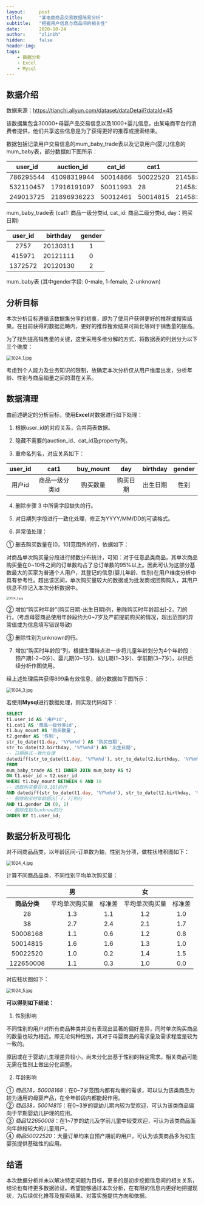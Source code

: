 ```yaml
---
layout:     post
title:      "某电商商品交易数据简易分析"
subtitle:   "把握用户信息与商品间的相关性"
date:       2020-10-24
author:     "zlinbh"
hidden:		false
header-img: 
tags:
    - 数据分析
    - Excel
    - Mysql
---
```


## 数据介绍

数据来源：<https://tianchi.aliyun.com/dataset/dataDetail?dataId=45>  

该数据集包含30000+母婴产品交易信息以及1000+婴儿信息，由某电商平台的消费者提供，他们共享这些信息是为了获得更好的推荐或搜索结果。

数据包括记录用户交易信息的mum_baby_trade表以及记录用户(婴儿)信息的mum_baby表，部分数据如下图所示：

|  user_id  | auction_id  |  cat_id  | cat1     | property            | buy_mount | day      |
| :-------: | ----------- | :------: | -------- | ------------------- | --------- | -------- |
| 786295544 | 41098319944 | 50014866 | 50022520 | 21458:86755362      | 2         | 20140919 |
| 532110457 | 17916191097 | 50011993 | 28       | 21458:11399317      | 1         | 20131011 |
| 249013725 | 21896936223 | 50012461 | 50014815 | 21458:30992;1628665 | 1         | 20131011 |

mum_baby_trade表 (cat1: 商品一级分类id, cat_id: 商品二级分类id, day：购买日期)

| user_id | birthday | gender |
| :-----: | :------: | :----: |
|  2757   | 20130311 |   1    |
| 415971  | 20121111 |   0    |
| 1372572 | 20120130 |   2    |

mum_baby表 (其中gender字段: 0-male, 1-female, 2-unknown)

## 分析目标

本次分析目标遵循该数据集分享的初衷，即为了使用户获得更好的推荐或搜索结果。在目前获得的数据范畴内，更好的推荐搜索结果可简化等同于销售量的提高。

为了找到提高销售量的关键，这里采用多维分解的方式，将数据表的列划分为以下三个维度：

<img src="https://i.loli.net/2020/11/29/6DVFRyxZfaHW9c4.jpg" alt="1024_1.jpg" style="zoom:80%;" />

考虑到个人能力及业务知识的限制，故确定本次分析仅从用户维度出发，分析年龄、性别与商品销量之间的潜在关系。

## 数据清理

由前述确定的分析目标，使用**Excel**对数据进行如下处理：

1) 根据user_id的对应关系，合并两表数据。

2) 隐藏不需要的auction_id、cat_id及property列。

3) 重命名列名，对应关系如下：

| user_id |      cat1      | buy_mount |   day    | birthday | gender |
| :-----: | :------------: | :-------: | :------: | :------: | :----: |
| 用户id  | 商品一级分类id | 购买数量  | 购买日期 | 出生日期 |  性别  |

4) 删除步骤 3 中所需字段缺失的行。

5) 对日期列字段进行一致化处理，修正为YYYY/MM/DD的可读格式。

6) 异常值处理：

① 删去购买数量在(0，10]范围外的行，依据如下：

对商品单次购买量分段进行频数分布统计，可知：对于任意品类商品，其单次商品购买量在0~10件之间的订单数均占了总订单数的95%以上。因此可认为这部分基数最大的买家为普通个人用户，其登记的信息(婴儿年龄、性别)在用户维度分析中具有参考性。超出该区间，单次购买量较大的数据或为批发商或团购购入，其用户信息不应记入本次分析数据中。

<img src="https://i.loli.net/2020/11/29/7MzqsjB4Hu3NXr8.jpg" alt="1024_2.jpg" style="zoom: 50%;" />

② 增加“购买时年龄”(购买日期-出生日期)列，删除购买时年龄超出[-2，7]的行。(考虑母婴商品使用年龄段约为0~7岁及产前提前购买的情况，超出范围的异常值或为信息填写错误导致)

③ 删除性别为unknown的行。

7) 增加“购买时年龄段”列，根据生理特点进一步将儿童年龄划分为4个年龄段：预产期(-2~0岁)、婴儿期(0~1岁)、幼儿期(1~3岁)、学前期(3~7岁)，以供后续分析作图使用。

经上述处理后共获得899条有效信息，部分数据如下图所示：

<img src="https://i.loli.net/2020/11/29/izt19S5pxwNGlKC.jpg" alt="1024_3.jpg" style="zoom:80%;" />

若使用**Mysql**进行数据处理，则实现代码如下：

```sql
SELECT 
t1.user_id AS '用户id',
t1.cat1 AS '商品一级分类id',
t1.buy_mount AS '购买数量',
t2.gender AS '性别',
str_to_date(t1.day, '%Y%m%d') AS '购买日期',
str_to_date(t2.birthday, '%Y%m%d') AS '出生日期',
-- 日期格式一致化处理
datediff(str_to_date(t1.day, '%Y%m%d'), str_to_date(t2.birthday, '%Y%m%d'))/365 AS '购买时年龄'
FROM 
mum_baby_trade AS t1 INNER JOIN mum_baby AS t2
ON t1.user_id = t2.user_id
WHERE t1.buy_mount BETWEEN 0 AND 10
-- 选取购买量在(0,10]的行
AND datediff(str_to_date(t1.day, '%Y%m%d'), str_to_date(t2.birthday, '%Y%m%d'))/365 BETWEEN -2 AND 7
-- 删除购买时年龄超出[-2，7]的行 
AND t1.gender IN (0, 1)
-- 删除性别为unknow的行
ORDER BY t1.user_id;
```

## 数据分析及可视化

对不同商品品类，以年龄区间-订单数为轴，性别为分项，做柱状堆积图如下：

<img src="https://i.loli.net/2020/11/29/wpnX6LBQi92rz7T.jpg" alt="1024_4.jpg" style="zoom: 80%;" />

计算不同商品品类，不同性别平均单次购买量：

|              |       男       |        |       女       |        |
| :----------: | :------------: | :----: | :------------: | :----: |
| **商品分类** | 平均单次购买量 | 标准差 | 平均单次购买量 | 标准差 |
|      28      |      1.3       |  1.1   |      1.2       |  1.0   |
|      38      |      2.7       |  2.4   |      2.1       |  1.7   |
|   50008168   |      1.1       |  0.6   |      1.2       |  0.8   |
|   50014815   |      1.6       |  1.6   |      1.3       |  1.0   |
|   50022520   |      1.0       |  0.2   |      1.4       |  1.5   |
|  122650008   |      1.1       |  0.3   |      1.0       |  0.0   |

对应柱状图如下：

<img src="https://i.loli.net/2020/11/29/DEkgd8IyCBMh7US.jpg" alt="1024_5.jpg" style="zoom: 80%;" />

**可以得到如下结论：**

1) 性别影响

不同性别的用户对所有商品种类并没有表现出显著的偏好差异，同时单次购买商品的数量也较为相近。即无论何种性别，其对于母婴商品的需求量及需求程度是较为一致的。

原因或在于婴幼儿生理差异较小，尚未分化出基于性别的特定需求。相关商品可能无需在性别上做出分化调整。

2) 年龄影响

① *商品28，50008168*：在0~7岁范围内都有均衡的需求，可以认为该类商品为较为通用的母婴产品，在全年龄段内都能起作用。  
② *商品38，50014815*：在0~3岁的婴幼儿期内较为受欢迎，可认为该类商品偏向于早期婴幼儿护理的应用。  
③ *商品122650008*：在1~7岁的幼儿及学前儿童中较受欢迎，可认为该类商品面向年龄段较大的儿童用户。  
④ *商品50022520*：大量订单均来自预产期前的用户，可认为该类商品多为初生婴孩提供基础性的应用。

## 结语

本次数据分析并未以解决特定问题为目标，更多的是初步挖掘信息间的相关关系，结论也有待更多数据验证。希望能够通过本次分析，在有限的信息内更好地把握现状，为后续优化推荐及搜索结果、对策实施提供方向和依据。